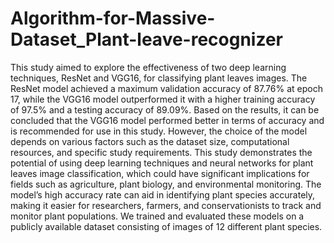 # Algorithm-for-Massive-Dataset_Plant-leave-recognizer

This study aimed to explore the effectiveness of two deep learning techniques,
ResNet and VGG16, for classifying plant leaves images. The ResNet model
achieved a maximum validation accuracy of 87.76% at epoch 17, while the
VGG16 model outperformed it with a higher training accuracy of 97.5% and
a testing accuracy of 89.09%. Based on the results, it can be concluded that
the VGG16 model performed better in terms of accuracy and is recommended
for use in this study. However, the choice of the model depends on various
factors such as the dataset size, computational resources, and specific study
requirements. This study demonstrates the potential of using deep learning
techniques and neural networks for plant leaves image classification, which
could have significant implications for fields such as agriculture, plant biology,
and environmental monitoring. The model’s high accuracy rate can aid in
identifying plant species accurately, making it easier for researchers, farmers,
and conservationists to track and monitor plant populations. We trained and
evaluated these models on a publicly available dataset consisting of images
of 12 different plant species.
